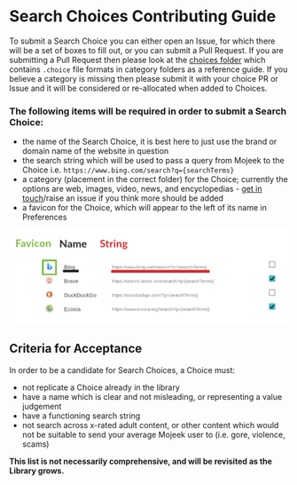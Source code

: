 # Search Choices Contributing Guide

To submit a Search Choice you can either open an Issue, for which there will be a set of boxes to fill out, or you can submit a Pull Request. If you are submitting a Pull Request then please look at the [choices folder](./choices) which contains ```.choice``` file formats in category folders as a reference guide. If you believe a category is missing then please submit it with your choice PR or Issue and it will be considered or re-allocated when added to Choices. 

### The following items will be required in order to submit a Search Choice:
- the name of the Search Choice, it is best here to just use the brand or domain name of the website in question
- the search string which will be used to pass a query from Mojeek to the Choice i.e. ```https://www.bing.com/search?q={searchTerms}```
- a category (placement in the correct folder) for the Choice; currently the options are web, images, video, news, and encyclopedias - [get in touch](https://www.mojeek.com/about/contact)/raise an issue if you think more should be added
- a favicon for the Choice, which will appear to the left of its name in Preferences

<img src="./assets/contributing_guide_image.png">

## Criteria for Acceptance
In order to be a candidate for Search Choices, a Choice must:
- not replicate a Choice already in the library
- have a name which is clear and not misleading, or representing a value judgement
- have a functioning search string
- not search across x-rated adult content, or other content which would not be suitable to send your average Mojeek user to (i.e. gore, violence, scams)

**This list is not necessarily comprehensive, and will be revisited as the Library grows.** 
